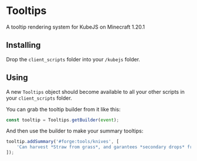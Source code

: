 # Tooltips
A tooltip rendering system for KubeJS on Minecraft 1.20.1

## Installing

Drop the `client_scripts` folder into your `/kubejs` folder.

## Using

A new `Tooltips` object should become available to all your other scripts in your `client_scripts` folder.

You can grab the tooltip builder from it like this:
```js
const tooltip = Tooltips.getBuilder(event);
```
And then use the builder to make your summary tooltips:
```js
tooltip.addSummary('#forge:tools/knives', [
    'Can harvest *Straw from grass*, and garantees *secondary drops* from animals. Sometimes makes monsters drop their head when killed.'
]);
```

